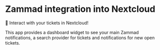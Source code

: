 # Zammad integration into Nextcloud

🦜 Interact with your tickets in Nextcloud!

This app provides a dashboard widget to see your main Zammad notifications, a search provider for tickets and notifications for new open tickets.
